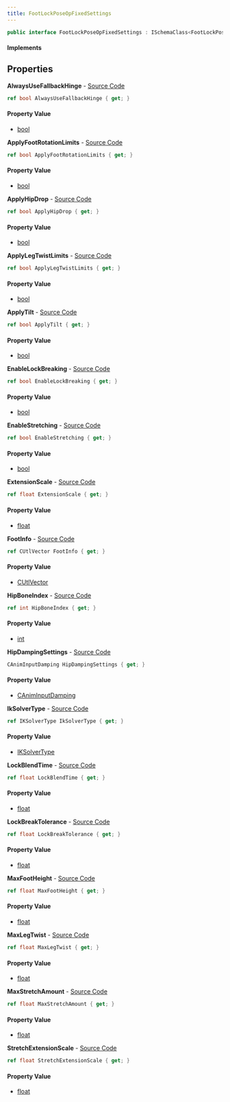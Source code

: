```yaml
---
title: FootLockPoseOpFixedSettings
---
```


```csharp
public interface FootLockPoseOpFixedSettings : ISchemaClass<FootLockPoseOpFixedSettings>, ISchemaField, ISchemaClass, INativeHandle
```

#### Implements

## Properties

**AlwaysUseFallbackHinge** - [Source Code](https://github.com/swiftly-solution/swiftlys2/blob/main/managed/src/SwiftlyS2.Generated/Schemas/Interfaces/FootLockPoseOpFixedSettings.cs#L29)

```csharp
ref bool AlwaysUseFallbackHinge { get; }
```

#### Property Value

- [bool](https://learn.microsoft.com/dotnet/api/system.boolean)

**ApplyFootRotationLimits** - [Source Code](https://github.com/swiftly-solution/swiftlys2/blob/main/managed/src/SwiftlyS2.Generated/Schemas/Interfaces/FootLockPoseOpFixedSettings.cs#L31)

```csharp
ref bool ApplyFootRotationLimits { get; }
```

#### Property Value

- [bool](https://learn.microsoft.com/dotnet/api/system.boolean)

**ApplyHipDrop** - [Source Code](https://github.com/swiftly-solution/swiftlys2/blob/main/managed/src/SwiftlyS2.Generated/Schemas/Interfaces/FootLockPoseOpFixedSettings.cs#L27)

```csharp
ref bool ApplyHipDrop { get; }
```

#### Property Value

- [bool](https://learn.microsoft.com/dotnet/api/system.boolean)

**ApplyLegTwistLimits** - [Source Code](https://github.com/swiftly-solution/swiftlys2/blob/main/managed/src/SwiftlyS2.Generated/Schemas/Interfaces/FootLockPoseOpFixedSettings.cs#L33)

```csharp
ref bool ApplyLegTwistLimits { get; }
```

#### Property Value

- [bool](https://learn.microsoft.com/dotnet/api/system.boolean)

**ApplyTilt** - [Source Code](https://github.com/swiftly-solution/swiftlys2/blob/main/managed/src/SwiftlyS2.Generated/Schemas/Interfaces/FootLockPoseOpFixedSettings.cs#L25)

```csharp
ref bool ApplyTilt { get; }
```

#### Property Value

- [bool](https://learn.microsoft.com/dotnet/api/system.boolean)

**EnableLockBreaking** - [Source Code](https://github.com/swiftly-solution/swiftlys2/blob/main/managed/src/SwiftlyS2.Generated/Schemas/Interfaces/FootLockPoseOpFixedSettings.cs#L41)

```csharp
ref bool EnableLockBreaking { get; }
```

#### Property Value

- [bool](https://learn.microsoft.com/dotnet/api/system.boolean)

**EnableStretching** - [Source Code](https://github.com/swiftly-solution/swiftlys2/blob/main/managed/src/SwiftlyS2.Generated/Schemas/Interfaces/FootLockPoseOpFixedSettings.cs#L47)

```csharp
ref bool EnableStretching { get; }
```

#### Property Value

- [bool](https://learn.microsoft.com/dotnet/api/system.boolean)

**ExtensionScale** - [Source Code](https://github.com/swiftly-solution/swiftlys2/blob/main/managed/src/SwiftlyS2.Generated/Schemas/Interfaces/FootLockPoseOpFixedSettings.cs#L37)

```csharp
ref float ExtensionScale { get; }
```

#### Property Value

- [float](https://learn.microsoft.com/dotnet/api/system.single)

**FootInfo** - [Source Code](https://github.com/swiftly-solution/swiftlys2/blob/main/managed/src/SwiftlyS2.Generated/Schemas/Interfaces/FootLockPoseOpFixedSettings.cs#L17)

```csharp
ref CUtlVector FootInfo { get; }
```

#### Property Value

- [CUtlVector](/docs/api/shared/natives/cutlvector)

**HipBoneIndex** - [Source Code](https://github.com/swiftly-solution/swiftlys2/blob/main/managed/src/SwiftlyS2.Generated/Schemas/Interfaces/FootLockPoseOpFixedSettings.cs#L21)

```csharp
ref int HipBoneIndex { get; }
```

#### Property Value

- [int](https://learn.microsoft.com/dotnet/api/system.int32)

**HipDampingSettings** - [Source Code](https://github.com/swiftly-solution/swiftlys2/blob/main/managed/src/SwiftlyS2.Generated/Schemas/Interfaces/FootLockPoseOpFixedSettings.cs#L19)

```csharp
CAnimInputDamping HipDampingSettings { get; }
```

#### Property Value

- [CAnimInputDamping](/docs/api/shared/schemadefinitions/caniminputdamping)

**IkSolverType** - [Source Code](https://github.com/swiftly-solution/swiftlys2/blob/main/managed/src/SwiftlyS2.Generated/Schemas/Interfaces/FootLockPoseOpFixedSettings.cs#L23)

```csharp
ref IKSolverType IkSolverType { get; }
```

#### Property Value

- [IKSolverType](/docs/api/shared/schemadefinitions/iksolvertype)

**LockBlendTime** - [Source Code](https://github.com/swiftly-solution/swiftlys2/blob/main/managed/src/SwiftlyS2.Generated/Schemas/Interfaces/FootLockPoseOpFixedSettings.cs#L45)

```csharp
ref float LockBlendTime { get; }
```

#### Property Value

- [float](https://learn.microsoft.com/dotnet/api/system.single)

**LockBreakTolerance** - [Source Code](https://github.com/swiftly-solution/swiftlys2/blob/main/managed/src/SwiftlyS2.Generated/Schemas/Interfaces/FootLockPoseOpFixedSettings.cs#L43)

```csharp
ref float LockBreakTolerance { get; }
```

#### Property Value

- [float](https://learn.microsoft.com/dotnet/api/system.single)

**MaxFootHeight** - [Source Code](https://github.com/swiftly-solution/swiftlys2/blob/main/managed/src/SwiftlyS2.Generated/Schemas/Interfaces/FootLockPoseOpFixedSettings.cs#L35)

```csharp
ref float MaxFootHeight { get; }
```

#### Property Value

- [float](https://learn.microsoft.com/dotnet/api/system.single)

**MaxLegTwist** - [Source Code](https://github.com/swiftly-solution/swiftlys2/blob/main/managed/src/SwiftlyS2.Generated/Schemas/Interfaces/FootLockPoseOpFixedSettings.cs#L39)

```csharp
ref float MaxLegTwist { get; }
```

#### Property Value

- [float](https://learn.microsoft.com/dotnet/api/system.single)

**MaxStretchAmount** - [Source Code](https://github.com/swiftly-solution/swiftlys2/blob/main/managed/src/SwiftlyS2.Generated/Schemas/Interfaces/FootLockPoseOpFixedSettings.cs#L49)

```csharp
ref float MaxStretchAmount { get; }
```

#### Property Value

- [float](https://learn.microsoft.com/dotnet/api/system.single)

**StretchExtensionScale** - [Source Code](https://github.com/swiftly-solution/swiftlys2/blob/main/managed/src/SwiftlyS2.Generated/Schemas/Interfaces/FootLockPoseOpFixedSettings.cs#L51)

```csharp
ref float StretchExtensionScale { get; }
```

#### Property Value

- [float](https://learn.microsoft.com/dotnet/api/system.single)

